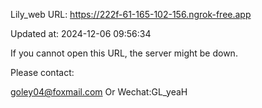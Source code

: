 Lily_web URL: https://222f-61-165-102-156.ngrok-free.app

Updated at: 2024-12-06 09:56:34

If you cannot open this URL, the server might be down.

Please contact: 

goley04@foxmail.com Or Wechat:GL_yeaH